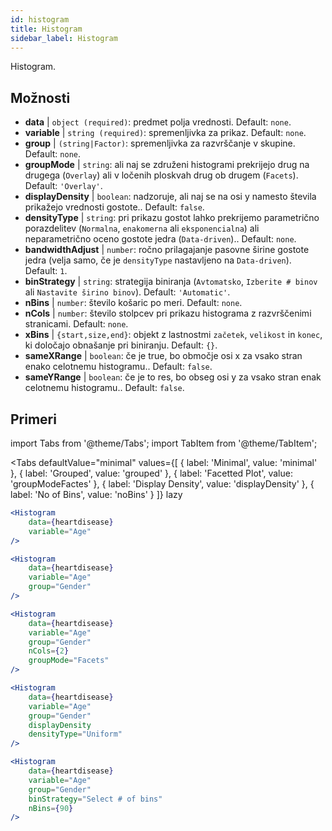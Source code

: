 ```yaml
---
id: histogram
title: Histogram
sidebar_label: Histogram
---
```


Histogram.

## Možnosti

* __data__ | `object (required)`: predmet polja vrednosti. Default: `none`.
* __variable__ | `string (required)`: spremenljivka za prikaz. Default: `none`.
* __group__ | `(string|Factor)`: spremenljivka za razvrščanje v skupine. Default: `none`.
* __groupMode__ | `string`: ali naj se združeni histogrami prekrijejo drug na drugega (`Overlay`) ali v ločenih ploskvah drug ob drugem (`Facets`). Default: `'Overlay'`.
* __displayDensity__ | `boolean`: nadzoruje, ali naj se na osi y namesto števila prikažejo vrednosti gostote.. Default: `false`.
* __densityType__ | `string`: pri prikazu gostot lahko prekrijemo parametrično porazdelitev (`Normalna`, `enakomerna` ali `eksponencialna`) ali neparametrično oceno gostote jedra (`Data-driven`).. Default: `none`.
* __bandwidthAdjust__ | `number`: ročno prilagajanje pasovne širine gostote jedra (velja samo, če je `densityType` nastavljeno na `Data-driven`). Default: `1`.
* __binStrategy__ | `string`: strategija biniranja (`Avtomatsko`, `Izberite # binov` ali `Nastavite širino binov`). Default: `'Automatic'`.
* __nBins__ | `number`: število košaric po meri. Default: `none`.
* __nCols__ | `number`: število stolpcev pri prikazu histograma z razvrščenimi stranicami. Default: `none`.
* __xBins__ | `{start,size,end}`: objekt z lastnostmi `začetek`, `velikost` in `konec`, ki določajo obnašanje pri biniranju. Default: `{}`.
* __sameXRange__ | `boolean`: če je true, bo območje osi x za vsako stran enako celotnemu histogramu.. Default: `false`.
* __sameYRange__ | `boolean`: če je to res, bo obseg osi y za vsako stran enak celotnemu histogramu.. Default: `false`.


## Primeri

import Tabs from '@theme/Tabs';
import TabItem from '@theme/TabItem';

<Tabs
    defaultValue="minimal"
    values={[
        { label: 'Minimal', value: 'minimal' },
        { label: 'Grouped', value: 'grouped' },
        { label: 'Facetted Plot', value: 'groupModeFactes' },
        { label: 'Display Density', value: 'displayDensity' },
        { label: 'No of Bins', value: 'noBins' }
    ]}
    lazy
>

<TabItem value="minimal">

```jsx live
<Histogram 
    data={heartdisease} 
    variable="Age"
/>
```

</TabItem>

<TabItem value="grouped">

```jsx live
<Histogram 
    data={heartdisease} 
    variable="Age"
    group="Gender"
/>
```

</TabItem>

<TabItem value="groupModeFactes">

```jsx live
<Histogram 
    data={heartdisease} 
    variable="Age"
    group="Gender"
    nCols={2}
    groupMode="Facets"
/>
```

</TabItem>

<TabItem value="displayDensity">

```jsx live
<Histogram 
    data={heartdisease} 
    variable="Age"
    group="Gender"
    displayDensity 
    densityType="Uniform"
/>
```

</TabItem>

<TabItem value="noBins">

```jsx live
<Histogram 
    data={heartdisease} 
    variable="Age"
    group="Gender"
    binStrategy="Select # of bins"
    nBins={90}
/>
```

</TabItem>

</Tabs>
